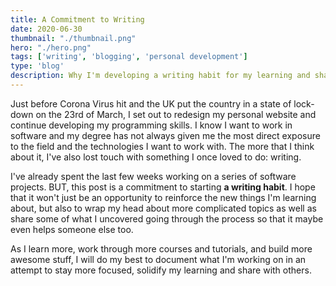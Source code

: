 ```yaml
---
title: A Commitment to Writing
date: 2020-06-30
thumbnail: "./thumbnail.png"
hero: "./hero.png"
tags: ['writing', 'blogging', 'personal development']
type: 'blog'
description: Why I'm developing a writing habit for my learning and sharing with others ; Improving productivity through a commitment to documentation and reflection
---
```


Just before Corona Virus hit and the UK put the country in a state of lock-down on the 23rd of March, I set out to redesign my personal website and continue developing my programming skills. I know I want to work in software and my degree has not always given me the most direct exposure to the field and the technologies I want to work with. The more that I think about it, I've also lost touch with something I once loved to do: writing.

I've already spent the last few weeks working on a series of software projects. BUT, this post is a commitment to starting **a writing habit**. I hope that it won't just be an opportunity to reinforce the new things I'm learning about, but also to wrap my head about more complicated topics as well as share some of what I uncovered going through the process so that it maybe even helps someone else too.

As I learn more, work through more courses and tutorials, and build more awesome stuff, I will do my best to document what I'm working on in an attempt to stay more focused, solidify my learning and share with others.